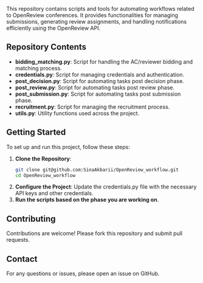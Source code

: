 
This repository contains scripts and tools for automating workflows related to OpenReview conferences. It provides functionalities for managing submissions, generating review assignments, and handling notifications efficiently using the OpenReview API.

## Repository Contents

- **bidding_matching.py**: Script for handling the AC/reviewer bidding and matching process.
- **credentials.py**: Script for managing credentials and authentication.
- **post_decision.py**: Script for automating tasks post decision phase.
- **post_review.py**: Script for automating tasks post review phase.
- **post_submission.py**: Script for automating tasks post submission phase.
- **recruitment.py**: Script for managing the recruitment process.
- **utils.py**: Utility functions used across the project.
## Getting Started

To set up and run this project, follow these steps:

1. **Clone the Repository**:
   ```bash
   git clone git@github.com:SinaAkbarii/OpenReview_workflow.git
   cd OpenReview_workflow
2. **Configure the Project**:
Update the credentials.py file with the necessary API keys and other credentials.
3. **Run the scripts based on the phase you are working on**.

## Contributing

Contributions are welcome! Please fork this repository and submit pull requests.

## Contact

For any questions or issues, please open an issue on GitHub.

